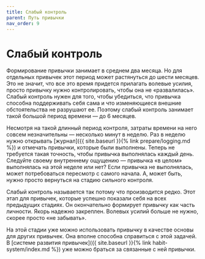 ```yaml
---
title: Слабый контроль
parent: Путь привычки
nav_order: 9
---
```


# Слабый контроль

Формирование привычки занимает в среднем два месяца. Но для отдельных
привычек этот период может растянуться до шести месяцев. Это не
значит, что все это время придется прилагать волевые усилия, просто
привычку нужно контролировать, чтобы она не «развалилась». Слабый
контроль нужен для того, чтобы убедиться, что привычка способна
поддерживать себя сама и что изменяющиеся внешние обстоятельства не
разрушают ее. Поэтому слабый контроль занимает такой большой период
времени — до 6 месяцев.

Несмотря на такой длинный период контроля, затраты времени на него
совсем незначительны — несколько минут в неделю. Раз в неделю нужно
открывать [журнал]({{ site.baseurl }}{% link prepare/logging.md %}) и
отмечать привычки, которые были выполнены. Теперь не требуется такая
точность, чтобы привычка выполнялась каждый день. Следуйте своему
внутреннему ощущению — привычка «в целом» выполнялась на этой неделе
или нет? Если привычка не выполнялась, может потребоваться пересмотр с
самого начала. А, может быть, нужно просто вернуться на стадию
сильного контроля.

Слабый контроль называется так потому что производится редко. Этот
этап для привычек, которые успешно показали себя на всех предыдущих
стадиях. Он окончательно формирует привычку как часть личности. Якорь
надежно закреплен. Волевых усилий больше не нужно, скорее просто «не
забывать».

На этой стадии уже можно использовать привычку в качестве основы для
других привычек. Она вполне способна справиться с этой задачей. В
[системе развития привычек]({{ site.baseurl }}{% link
habit-system/index.md %}) уже можно браться за связанные с ней
привычки.
